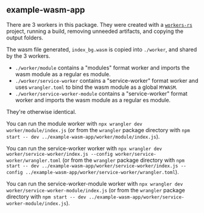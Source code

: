 ## example-wasm-app

There are 3 workers in this package. They were created with a [`workers-rs`](https://github.com/cloudflare/workers-rs) project, running a build, removing unneeded artifacts, and copying the output folders.

The wasm file generated, `index_bg.wasm` is copied into `./worker`, and shared by the 3 workers.

- `./worker/module` contains a "modules" format worker and imports the wasm module as a regular es module.
- `./worker/service-worker` contains a "service-worker" format worker and uses `wrangler.toml` to bind the wasm module as a global `MYWASM`.
- `./worker/service-worker-module` contains a "service-worker" format worker and imports the wasm module as a regular es module.

They're otherwise identical.

You can run the module worker with `npx wrangler dev worker/module/index.js` (or from the `wrangler` package directory with `npm start -- dev ../example-wasm-app/worker/module/index.js`).

You can run the service-worker worker with `npx wrangler dev worker/service-worker/index.js --config worker/service-worker/wrangler.toml` (or from the `wrangler` package directory with `npm start -- dev ../example-wasm-app/worker/service-worker/index.js --config ../example-wasm-app/worker/service-worker/wrangler.toml`).

You can run the service-worker-module worker with `npx wrangler dev worker/service-worker-module/index.js` (or from the `wrangler` package directory with `npm start -- dev ../example-wasm-app/worker/service-worker-module/index.js`).
